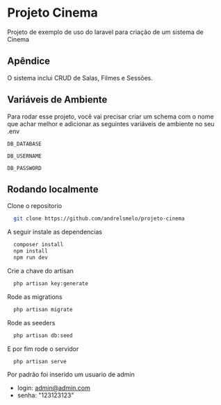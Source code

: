 
# Projeto Cinema

Projeto de exemplo de uso do laravel para criação de um sistema de Cinema



## Apêndice

O sistema inclui CRUD de Salas, Filmes e Sessões.


## Variáveis de Ambiente

Para rodar esse projeto, você vai precisar criar um schema com o nome que achar melhor e adicionar as seguintes variáveis de ambiente no seu .env

`DB_DATABASE`

`DB_USERNAME`

`DB_PASSWORD`


## Rodando localmente

Clone o repositorio

```bash
  git clone https://github.com/andrelsmelo/projeto-cinema
```

A seguir instale as dependencias

```bash
  composer install
  npm install
  npm run dev
```

Crie a chave do artisan

```bash
  php artisan key:generate
```

Rode as migrations

```bash
  php artisan migrate
```

Rode as seeders

```bash
  php artisan db:seed
```

E por fim rode o servidor 

```bash
  php artisan serve
```
Por padrão foi inserido um usuario de admin
- login: admin@admin.com
- senha: "123123123"